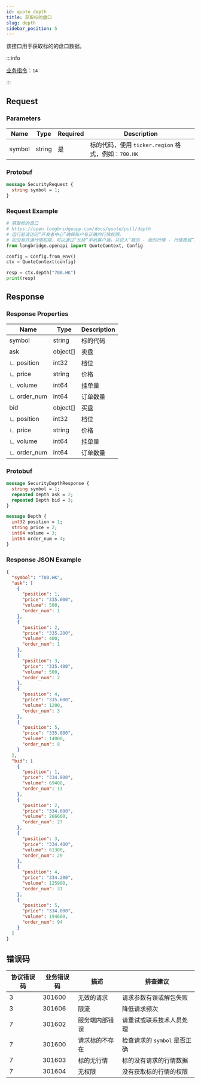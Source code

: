 ```yaml
---
id: quote_depth
title: 获取标的盘口
slug: depth
sidebar_position: 5
---
```


该接口用于获取标的的盘口数据。

:::info

[业务指令](../../socket/protocol/request)：`14`

:::

## Request

### Parameters

| Name   | Type   | Required | Description                                         |
| ------ | ------ | -------- | --------------------------------------------------- |
| symbol | string | 是       | 标的代码，使用 `ticker.region` 格式，例如：`700.HK` |

### Protobuf

```protobuf
message SecurityRequest {
  string symbol = 1;
}
```

### Request Example

```python
# 获取标的盘口
# https://open.longbridgeapp.com/docs/quote/pull/depth
# 运行前请访问“开发者中心”确保账户有正确的行情权限。
# 如没有开通行情权限，可以通过“长桥”手机客户端，并进入“我的 - 我的行情 - 行情商城”购买开通行情权限。
from longbridge.openapi import QuoteContext, Config

config = Config.from_env()
ctx = QuoteContext(config)

resp = ctx.depth("700.HK")
print(resp)
```

## Response

### Response Properties

| Name        | Type     | Description |
| ----------- | -------- | ----------- |
| symbol      | string   | 标的代码    |
| ask         | object[] | 卖盘        |
| ∟ position  | int32    | 档位        |
| ∟ price     | string   | 价格        |
| ∟ volume    | int64    | 挂单量      |
| ∟ order_num | int64    | 订单数量    |
| bid         | object[] | 买盘        |
| ∟ position  | int32    | 档位        |
| ∟ price     | string   | 价格        |
| ∟ volume    | int64    | 挂单量      |
| ∟ order_num | int64    | 订单数量    |

### Protobuf

```protobuf
message SecurityDepthResponse {
  string symbol = 1;
  repeated Depth ask = 2;
  repeated Depth bid = 3;
}

message Depth {
  int32 position = 1;
  string price = 2;
  int64 volume = 3;
  int64 order_num = 4;
}
```

### Response JSON Example

```json
{
  "symbol": "700.HK",
  "ask": [
    {
      "position": 1,
      "price": "335.000",
      "volume": 500,
      "order_num": 1
    },
    {
      "position": 2,
      "price": "335.200",
      "volume": 400,
      "order_num": 1
    },
    {
      "position": 3,
      "price": "335.400",
      "volume": 500,
      "order_num": 2
    },
    {
      "position": 4,
      "price": "335.600",
      "volume": 1200,
      "order_num": 3
    },
    {
      "position": 5,
      "price": "335.800",
      "volume": 14000,
      "order_num": 8
    }
  ],
  "bid": [
    {
      "position": 1,
      "price": "334.800",
      "volume": 69400,
      "order_num": 13
    },
    {
      "position": 2,
      "price": "334.600",
      "volume": 266600,
      "order_num": 27
    },
    {
      "position": 3,
      "price": "334.400",
      "volume": 61300,
      "order_num": 29
    },
    {
      "position": 4,
      "price": "334.200",
      "volume": 125900,
      "order_num": 31
    },
    {
      "position": 5,
      "price": "334.000",
      "volume": 194600,
      "order_num": 94
    }
  ]
}
```

## 错误码

| 协议错误码 | 业务错误码 | 描述           | 排查建议                     |
| ---------- | ---------- | -------------- | ---------------------------- |
| 3          | 301600     | 无效的请求     | 请求参数有误或解包失败       |
| 3          | 301606     | 限流           | 降低请求频次                 |
| 7          | 301602     | 服务端内部错误 | 请重试或联系技术人员处理     |
| 7          | 301600     | 请求标的不存在 | 检查请求的 `symbol` 是否正确 |
| 7          | 301603     | 标的无行情     | 标的没有请求的行情数据       |
| 7          | 301604     | 无权限         | 没有获取标的行情的权限       |
